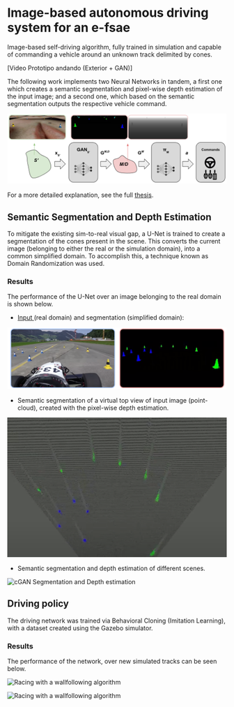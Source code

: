# Image-based autonomous driving system for an e-fsae

Image-based self-driving algorithm, fully trained in simulation and capable of commanding a vehicle around an unknown track delimited by cones. 

[Video Prototipo andando (Exterior + GAN)]

The following work implements two Neural Networks in tandem, a first one which creates a semantic segmentation and pixel-wise depth estimation of the input image; and a second one, which based on the semantic segmentation outputs the respective vehicle command.

![](resources/architecture.png "architecture")

For a more detailed explanation, see the full [thesis](thesis.pdf).

## Semantic Segmentation and Depth Estimation
To mitigate the existing sim-to-real visual gap, a U-Net is trained to create a segmentation of the cones present in the scene. This converts the current image (belonging to either the real or the simulation domain), into a common simplified domain. To accomplish this, a technique known as Domain Randomization was used.

### Results
The performance of the U-Net over an image belonging to the real domain is shown below.

- [ Input ](https://www.youtube.com/watch?v=FbKLE7uar9Y) (real domain) and segmentation (simplified domain): 

![](resources/gan_segmentation.png "cGAN Segmentation")

- Semantic segmentation of a virtual top view of input image (point-cloud), created with the pixel-wise depth estimation.

<p align="center">
  <img src="resources/gan_depth.png" />
</p>

- Semantic segmentation and depth estimation of different scenes.

![](resources/formula_gan.gif "cGAN Segmentation and Depth estimation")

## Driving policy
The driving network was trained via Behavioral Cloning (Imitation Learning), with a dataset created using the Gazebo simulator.

### Results
The performance of the network, over new simulated tracks can be seen below.

![](resources/imitation_3.gif "Racing with a wallfollowing algorithm")

![](resources/imitation_4.gif "Racing with a wallfollowing algorithm")

